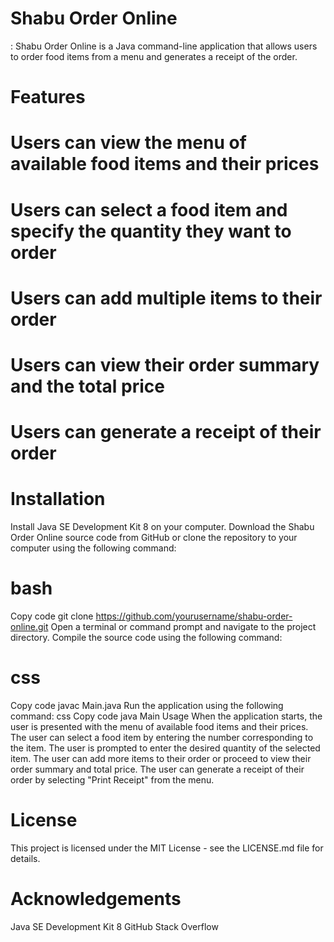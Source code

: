 # Shabu Order Online
: Shabu Order Online is a Java command-line application that allows users to order food items from a menu and generates a receipt of the order.



# Features
# Users can view the menu of available food items and their prices
# Users can select a food item and specify the quantity they want to order
# Users can add multiple items to their order
# Users can view their order summary and the total price
# Users can generate a receipt of their order

# Installation
  Install Java SE Development Kit 8 on your computer.
  Download the Shabu Order Online source code from GitHub or clone the repository to your computer using the following command:

# bash
  Copy code
  git clone https://github.com/yourusername/shabu-order-online.git
  Open a terminal or command prompt and navigate to the project directory.
  Compile the source code using the following command:

# css
Copy code
javac Main.java
Run the application using the following command:
css
Copy code
java Main
Usage
When the application starts, the user is presented with the menu of available food items and their prices.
The user can select a food item by entering the number corresponding to the item.
The user is prompted to enter the desired quantity of the selected item.
The user can add more items to their order or proceed to view their order summary and total price.
The user can generate a receipt of their order by selecting "Print Receipt" from the menu.

# License
This project is licensed under the MIT License - see the LICENSE.md file for details.

# Acknowledgements
Java SE Development Kit 8
GitHub
Stack Overflow

